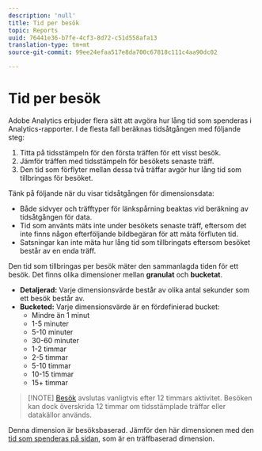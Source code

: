 ```yaml
---
description: 'null'
title: Tid per besök
topic: Reports
uuid: 76441e36-b7fe-4cf3-8d72-c51d558afa13
translation-type: tm+mt
source-git-commit: 99ee24efaa517e8da700c67818c111c4aa90dc02

---
```



# Tid per besök

Adobe Analytics erbjuder flera sätt att avgöra hur lång tid som spenderas i Analytics-rapporter. I de flesta fall beräknas tidsåtgången med följande steg:

1. Titta på tidsstämpeln för den första träffen för ett visst besök.
2. Jämför träffen med tidsstämpeln för besökets senaste träff.
3. Den tid som förflyter mellan dessa två träffar avgör hur lång tid som tillbringas för besöket.

Tänk på följande när du visar tidsåtgången för dimensionsdata:

* Både sidvyer och träfftyper för länkspårning beaktas vid beräkning av tidsåtgången för data.
* Tid som använts mäts inte under besökets senaste träff, eftersom det inte finns någon efterföljande bildbegäran för att mäta förfluten tid.
* Satsningar kan inte mäta hur lång tid som tillbringats eftersom besöket består av en enda träff.

Den tid som tillbringas per besök mäter den sammanlagda tiden för ett besök. Det finns olika dimensioner mellan **granulat** och **bucketat**.

* **Detaljerad:** Varje dimensionsvärde består av olika antal sekunder som ett besök består av.
* **Bucketed:** Varje dimensionsvärde är en fördefinierad bucket:
   * Mindre än 1 minut
   * 1-5 minuter
   * 5-10 minuter
   * 30-60 minuter
   * 1-2 timmar
   * 2-5 timmar
   * 5-10 timmar
   * 10-15 timmar
   * 15+ timmar

> [!NOTE] [Besök](../c-metrics/metrics-visit.md) avslutas vanligtvis efter 12 timmars aktivitet. Besöken kan dock överskrida 12 timmar om tidsstämplade träffar eller datakällor används.

Denna dimension är besöksbaserad. Jämför den här dimensionen med den [tid som spenderas på sidan](reports-time-spent-on-page.md), som är en träffbaserad dimension.
